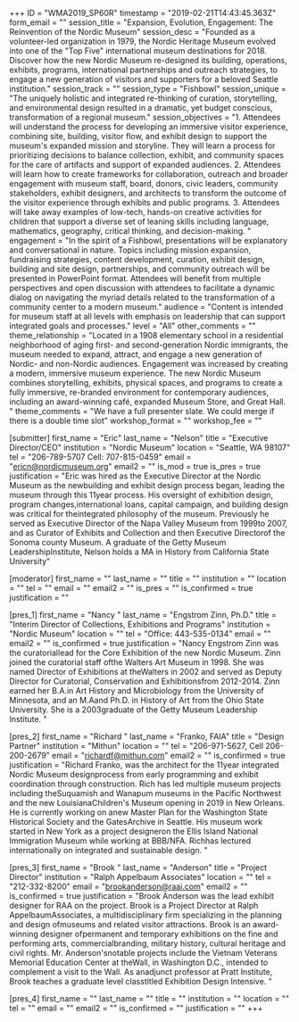+++
ID = "WMA2019_SP60R"
timestamp = "2019-02-21T14:43:45.363Z"
form_email = ""
session_title = "Expansion, Evolution, Engagement: The Reinvention of the Nordic Museum"
session_desc = "Founded as a volunteer-led organization in 1979, the Nordic Heritage Museum evolved into one of the \"Top Five\" international museum destinations for 2018. Discover how the new Nordic Museum re-designed its building, operations, exhibits, programs, international partnerships and outreach strategies, to engage a new generation of visitors and supporters for a beloved Seattle institution."
session_track = ""
session_type = "Fishbowl"
session_unique = "The uniquely holistic and integrated re-thinking of curation, storytelling, and environmental design resulted in a dramatic, yet budget conscious, transformation of a regional museum."
session_objectives = "1. Attendees will understand the process for developing an immersive visitor experience, combining site, building, visitor flow, and exhibit design to support the museum's expanded mission and storyline. They will learn a process for prioritizing decisions to balance collection, exhibit, and community spaces for the care of artifacts and support of expanded audiences. 2. Attendees will learn how to create frameworks for collaboration, outreach and broader engagement with museum staff, board, donors, civic leaders, community stakeholders, exhibit designers, and architects to transform the outcome of the visitor experience through exhibits and public programs. 3. Attendees will take away examples of low-tech, hands-on creative activities for children that support a diverse set of leaning skills including language, mathematics, geography, critical thinking, and decision-making. "
engagement = "In the spirit of a Fishbowl, presentations will be explanatory and conversational in nature. Topics including mission expansion, fundraising strategies, content development, curation, exhibit design, building and site design, partnerships, and community outreach will be presented in PowerPoint format. Attendees will benefit from multiple perspectives and open discussion with attendees to facilitate a dynamic dialog on navigating the myriad details related to the transformation of a community center to a modern museum."
audience = "Content is intended for museum staff at all levels with emphasis on leadership that can support integrated goals and processes."
level = "All"
other_comments = ""
theme_relationship = "Located in a 1908 elementary school in a residential neighborhood of aging first- and second-generation Nordic immigrants, the museum needed to expand, attract, and engage a new generation of Nordic- and non-Nordic audiences. Engagement was increased by creating a modern, immersive museum experience. The new Nordic Museum combines storytelling, exhibits, physical spaces, and programs to create a fully immersive, re-branded environment for contemporary audiences, including an award-winning café, expanded Museum Store, and Great Hall. "
theme_comments = "We have a full presenter slate. We could merge if there is a double time slot"
workshop_format = ""
workshop_fee = ""

[submitter]
first_name = "Eric"
last_name = "Nelson"
title = "Executive Director/CEO"
institution = "Nordic Museum"
location = "Seattle, WA 98107"
tel = "206-789-5707 Cell: 707-815-0459"
email = "ericn@nordicmuseum.org"
email2 = ""
is_mod = true
is_pres = true
justification = "Eric was hired as the Executive Director at the Nordic Museum as the newbuilding and exhibit design process began, leading the museum through this 11year process. His oversight of exhibition design, program changes,international loans, capital campaign, and building design was critical for theintegrated philosophy of the museum. Previously he served as Executive Director of the Napa Valley Museum from 1999to 2007, and as Curator of Exhibits and Collection and then Executive Directorof the Sonoma county Museum. A graduate of the Getty Museum LeadershipInstitute, Nelson holds a MA in History from California State University"

[moderator]
first_name = ""
last_name = ""
title = ""
institution = ""
location = ""
tel = ""
email = ""
email2 = ""
is_pres = ""
is_confirmed = true
justification = ""

[pres_1]
first_name = "Nancy "
last_name = "Engstrom Zinn, Ph.D."
title = "Interim Director of Collections, Exhibitions and Programs"
institution = "Nordic Museum"
location = ""
tel = "Office: 443-535-0134"
email = ""
email2 = ""
is_confirmed = true
justification = "Nancy Engstrom Zinn was the curatoriallead for the Core Exhibition of the new Nordic Museum. Zinn joined the curatorial staff ofthe Walters Art Museum in 1998. She was named Director of Exhibitions at theWalters in 2002 and served as Deputy Director for Curatorial, Conservation and Exhibitionsfrom 2012-2014. Zinn earned her B.A.in Art History and Microbiology from the University of Minnesota, and an M.Aand Ph.D. in History of Art from the Ohio State University. She is a 2003graduate of the Getty Museum Leadership Institute. "

[pres_2]
first_name = "Richard "
last_name = "Franko, FAIA"
title = "Design Partner"
institution = "Mithun"
location = ""
tel = "206-971-5627, Cell 206-200-2679"
email = "richardf@mithun.com"
email2 = ""
is_confirmed = true
justification = "Richard Franko, was the architect for the 11year integrated Nordic Museum designprocess from early programming and exhibit coordination through construction. Rich has led multiple museum projects including theSuquamish and Wanapum museums in the Pacific Northwest and the new LouisianaChildren's Museum opening in 2019 in New Orleans. He is currently working on anew Master Plan for the Washington State Historical Society and the GatesArchive in Seattle. His museum work started in New York as a project designeron the Ellis Island National Immigration Museum while working at BBB/NFA. Richhas lectured internationally on integrated and sustainable design. "

[pres_3]
first_name = "Brook "
last_name = "Anderson"
title = "Project Director"
institution = "Ralph Appelbaum Associates"
location = ""
tel = "212-332-8200"
email = "brookanderson@raai.com"
email2 = ""
is_confirmed = true
justification = "Brook Anderson was the lead exhibit designer for RAA on the project. Brook is a Project Director at Ralph AppelbaumAssociates, a multidisciplinary firm specializing in the planning and design ofmuseums and related visitor attractions. Brook is an award-winning designer ofpermanent and temporary exhibitions on the fine and performing arts, commercialbranding, military history, cultural heritage and civil rights. Mr. Anderson'snotable projects include the Vietnam Veterans Memorial Education Center at theWall, in Washington D.C., intended to complement a visit to the Wall. As anadjunct professor at Pratt Institute, Brook teaches a graduate level classtitled Exhibition Design Intensive. "

[pres_4]
first_name = ""
last_name = ""
title = ""
institution = ""
location = ""
tel = ""
email = ""
email2 = ""
is_confirmed = ""
justification = ""
+++
